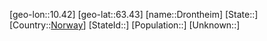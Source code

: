 ﻿---
location: [63.43,10.42]
type: City
tags:
- geo/City


SpocWebEntityId: 29889
isDeleted: false
confidential: public

---
[geo-lon::10.42]
[geo-lat::63.43]
[name::Drontheim]
[State::]
[Country::[Norway](geo/Continent/Europe/Norway.md)]
[StateId::]
[Population::]
[Unknown::]

